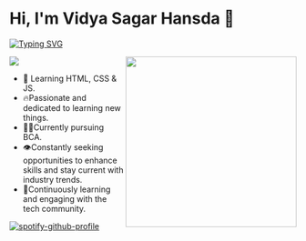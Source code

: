 
# Hi, I'm Vidya Sagar Hansda 🤝
<a href="https://git.io/typing-svg"><img src="https://readme-typing-svg.demolab.com?font=Anton&pause=1000&color=F7B200&width=435&lines=change+is+the+only+constant." alt="Typing SVG" /></a>

<a href="https://visitcount.itsvg.in">
  <img src="https://visitcount.itsvg.in/api?id=vidya4sure&label=Profile%20Views&color=2&icon=0&pretty=true" />
</a>

<img width="300px" align='right' src="https://i.giphy.com/media/10IEUy0f5V3WLu/giphy.webp">


- 🔰 Learning HTML, CSS & JS.
- 🔥Passionate and dedicated to learning new things.
- 🧑‍💻Currently pursuing BCA.
- 👁️Constantly seeking opportunities to enhance skills and stay current with industry trends.
- 💮Continuously learning and engaging with the tech community.

[![spotify-github-profile](https://spotify-github-profile.vercel.app/api/view?uid=31docmvcn7s32f4cgw75sfqx3p4y&cover_image=false&theme=default&show_offline=true&background_color=121212&interchange=true&bar_color_cover=true)](https://spotify-github-profile.vercel.app/api/view?uid=31docmvcn7s32f4cgw75sfqx3p4y&redirect=true)
